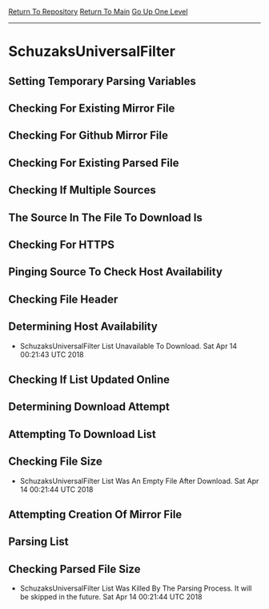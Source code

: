 [Return To Repository](https://github.com/deathbybandaid/piholeparser/)
[Return To Main](https://github.com/deathbybandaid/piholeparser/blob/master/RecentRunLogs/Mainlog.md)
[Go Up One Level](https://github.com/deathbybandaid/piholeparser/blob/master/RecentRunLogs/TopLevelScripts/30-Processing-Blacklists.md)
____________________________________
# SchuzaksUniversalFilter
## Setting Temporary Parsing Variables
## Checking For Existing Mirror File
## Checking For Github Mirror File
## Checking For Existing Parsed File
## Checking If Multiple Sources
## The Source In The File To Download Is
## Checking For HTTPS
## Pinging Source To Check Host Availability
## Checking File Header
## Determining Host Availability
* SchuzaksUniversalFilter List Unavailable To Download. Sat Apr 14 00:21:43 UTC 2018
## Checking If List Updated Online
## Determining Download Attempt
## Attempting To Download List
## Checking File Size
* SchuzaksUniversalFilter List Was An Empty File After Download. Sat Apr 14 00:21:44 UTC 2018
## Attempting Creation Of Mirror File
## Parsing List
## Checking Parsed File Size
* SchuzaksUniversalFilter List Was Killed By The Parsing Process. It will be skipped in the future. Sat Apr 14 00:21:44 UTC 2018
